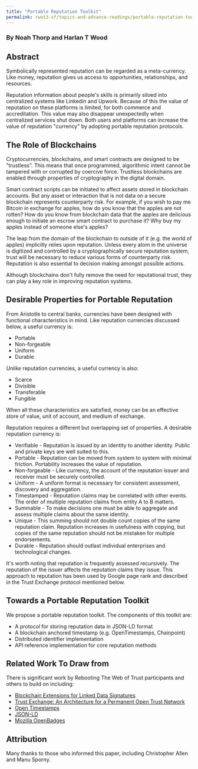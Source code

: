 ```yaml
---
title: "Portable Reputation Toolkit"
permalink: rwot3-sf/topics-and-advance-readings/portable-reputation-toolkit/
---   
```


### By Noah Thorp and Harlan T Wood

## Abstract

Symbolically represented reputation can be regarded as a meta-currency. Like money, reputation gives us access to opportunities, relationships, and resources.

Reputation information about people's skills is primarily siloed into centralized systems like Linkedin and Upwork. Because of this the value of reputation on these platforms is limited, for both commerce and accreditation. This value may also disappear unexpectedly when centralized services shut down. Both users and platforms can increase the value of reputation "currency" by adopting portable reputation protocols.

## The Role of Blockchains

Cryptocurrencies, blockchains, and smart contracts are designed to be "trustless". This means that once programmed, algorithmic intent cannot be tampered with or corrupted by coercive force. Trustless blockchains are enabled through properties of cryptography in the digital domain.

Smart contract scripts can be initiated to affect assets stored in blockchain accounts. But any asset or interaction that is not data on a secure blockchain represents counterparty risk. For example, if you wish to pay me Bitcoin in exchange for apples, how do you know that the apples are not rotten? How do you know from blockchain data that the apples are delicious enough to initiate an escrow smart contract to purchase it? Why buy my apples instead of someone else's apples?

The leap from the domain of the blockchain to outside of it (e.g. the world of apples) implicitly relies upon reputation. Unless every atom in the universe is digitized and controlled by a cryptographically secure reputation system, trust will be necessary to reduce various forms of counterparty risk. Reputation is also essential to decision making amongst possible actions.

Although blockchains don't fully remove the need for reputational trust, they can play a key role in improving reputation systems.

## Desirable Properties for Portable Reputation

From Aristotle to central banks, currencies have been designed with functional characteristics in mind. Like reputation currencies discussed below, a useful currency is:
* Portable
* Non-forgeable
* Uniform
* Durable

_Unlike_ reputation currencies, a useful currency is also:
* Scarce
* Divisible
* Transferable
* Fungible 

When all these characteristics are satisfied, money can be an effective store of value, unit of account, and medium of exchange.

Reputation requires a different but overlapping set of properties.  A desirable reputation currency is:
* Verifiable - Reputation is issued by an identity to another identity. Public and private keys are well suited to this.
* Portable - Reputation can be moved from system to system with minimal friction. Portability increases the value of reputation.
* Non-forgeable - Like currency, the account of the reputation issuer and receiver must be securely controlled.
* Uniform - A uniform format is necessary for consistent assessment, discovery and aggregation.
* Timestamped - Reputation claims may be correlated with other events. The order of multiple reputation claims from entity A to B matters.
* Summable - To make decisions one must be able to aggregate and assess multiple claims about the same identity.
* Unique - This summing should not double count copies of the same reputation claim. Reputation increases in usefulness with copying, but copies of the same reputation should not be mistaken for multiple endorsements.
* Durable - Reputation should outlast individual enterprises and technological changes.

It's worth noting that reputation is frequently assessed recursively. The reputation of the issuer affects the reputation claims they issue. This approach to reputation has been used by Google page rank and described in the Trust Exchange protocol mentioned below.

## Towards a Portable Reputation Toolkit

We propose a portable reputation toolkit. The components of this toolkit are:
* A protocol for storing reputation data in JSON-LD format
* A blockchain anchored timestamp (e.g. OpenTimestamps, Chainpoint)
* Distributed identifier implementation
* API reference implementation for core reputation methods

## Related Work To Draw from

There is significant work by Rebooting The Web of Trust participants and others to build on including:
* [Blockchain Extensions for Linked Data Signatures](https://github.com/WebOfTrustInfo/rebooting-the-web-of-trust-fall2016/blob/master/topics-and-advance-readings/blockchain-extensions-for-linked-data-signatures.md)
* [Trust Exchange: An Architecture for a Permanent Open Trust Network](https://github.com/WebOfTrustInfo/rebooting-the-web-of-trust/blob/master/topics-and-advance-readings/Trust-Exchange-An-Architecture-for-a-Permanent-Open-Trust-Network.md)
* [Open Timestamps](https://github.com/WebOfTrustInfo/rebooting-the-web-of-trust-fall2016/blob/master/topics-and-advance-readings/opentimestamps.md)
* [JSON-LD](http://json-ld.org/)
* [Mozilla OpenBadges](http://openbadges.org/)

## Attribution

Many thanks to those who informed this paper, including Christopher Allen and Manu Sporny.
